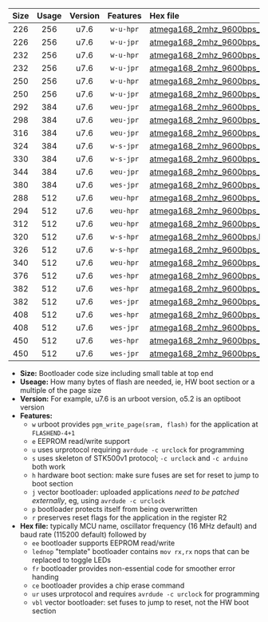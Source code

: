 |Size|Usage|Version|Features|Hex file|
|:-:|:-:|:-:|:-:|:--|
|226|256|u7.6|`w-u-hpr`|[atmega168_2mhz_9600bps_ur.hex](https://raw.githubusercontent.com/stefanrueger/urboot/main/atmega168_2mhz_9600bps_ur.hex)|
|226|256|u7.6|`w-u-jpr`|[atmega168_2mhz_9600bps_ur_vbl.hex](https://raw.githubusercontent.com/stefanrueger/urboot/main/atmega168_2mhz_9600bps_ur_vbl.hex)|
|232|256|u7.6|`w-u-hpr`|[atmega168_2mhz_9600bps_lednop_ur.hex](https://raw.githubusercontent.com/stefanrueger/urboot/main/atmega168_2mhz_9600bps_lednop_ur.hex)|
|232|256|u7.6|`w-u-jpr`|[atmega168_2mhz_9600bps_lednop_ur_vbl.hex](https://raw.githubusercontent.com/stefanrueger/urboot/main/atmega168_2mhz_9600bps_lednop_ur_vbl.hex)|
|250|256|u7.6|`w-u-hpr`|[atmega168_2mhz_9600bps_lednop_fr_ur.hex](https://raw.githubusercontent.com/stefanrueger/urboot/main/atmega168_2mhz_9600bps_lednop_fr_ur.hex)|
|250|256|u7.6|`w-u-jpr`|[atmega168_2mhz_9600bps_lednop_fr_ur_vbl.hex](https://raw.githubusercontent.com/stefanrueger/urboot/main/atmega168_2mhz_9600bps_lednop_fr_ur_vbl.hex)|
|292|384|u7.6|`weu-jpr`|[atmega168_2mhz_9600bps_ee_ur_vbl.hex](https://raw.githubusercontent.com/stefanrueger/urboot/main/atmega168_2mhz_9600bps_ee_ur_vbl.hex)|
|298|384|u7.6|`weu-jpr`|[atmega168_2mhz_9600bps_ee_lednop_ur_vbl.hex](https://raw.githubusercontent.com/stefanrueger/urboot/main/atmega168_2mhz_9600bps_ee_lednop_ur_vbl.hex)|
|316|384|u7.6|`weu-jpr`|[atmega168_2mhz_9600bps_ee_lednop_fr_ur_vbl.hex](https://raw.githubusercontent.com/stefanrueger/urboot/main/atmega168_2mhz_9600bps_ee_lednop_fr_ur_vbl.hex)|
|324|384|u7.6|`w-s-jpr`|[atmega168_2mhz_9600bps_vbl.hex](https://raw.githubusercontent.com/stefanrueger/urboot/main/atmega168_2mhz_9600bps_vbl.hex)|
|330|384|u7.6|`w-s-jpr`|[atmega168_2mhz_9600bps_lednop_vbl.hex](https://raw.githubusercontent.com/stefanrueger/urboot/main/atmega168_2mhz_9600bps_lednop_vbl.hex)|
|344|384|u7.6|`weu-jpr`|[atmega168_2mhz_9600bps_ee_lednop_fr_ce_ur_vbl.hex](https://raw.githubusercontent.com/stefanrueger/urboot/main/atmega168_2mhz_9600bps_ee_lednop_fr_ce_ur_vbl.hex)|
|380|384|u7.6|`wes-jpr`|[atmega168_2mhz_9600bps_ee_vbl.hex](https://raw.githubusercontent.com/stefanrueger/urboot/main/atmega168_2mhz_9600bps_ee_vbl.hex)|
|288|512|u7.6|`weu-hpr`|[atmega168_2mhz_9600bps_ee_ur.hex](https://raw.githubusercontent.com/stefanrueger/urboot/main/atmega168_2mhz_9600bps_ee_ur.hex)|
|294|512|u7.6|`weu-hpr`|[atmega168_2mhz_9600bps_ee_lednop_ur.hex](https://raw.githubusercontent.com/stefanrueger/urboot/main/atmega168_2mhz_9600bps_ee_lednop_ur.hex)|
|312|512|u7.6|`weu-hpr`|[atmega168_2mhz_9600bps_ee_lednop_fr_ur.hex](https://raw.githubusercontent.com/stefanrueger/urboot/main/atmega168_2mhz_9600bps_ee_lednop_fr_ur.hex)|
|320|512|u7.6|`w-s-hpr`|[atmega168_2mhz_9600bps.hex](https://raw.githubusercontent.com/stefanrueger/urboot/main/atmega168_2mhz_9600bps.hex)|
|326|512|u7.6|`w-s-hpr`|[atmega168_2mhz_9600bps_lednop.hex](https://raw.githubusercontent.com/stefanrueger/urboot/main/atmega168_2mhz_9600bps_lednop.hex)|
|340|512|u7.6|`weu-hpr`|[atmega168_2mhz_9600bps_ee_lednop_fr_ce_ur.hex](https://raw.githubusercontent.com/stefanrueger/urboot/main/atmega168_2mhz_9600bps_ee_lednop_fr_ce_ur.hex)|
|376|512|u7.6|`wes-hpr`|[atmega168_2mhz_9600bps_ee.hex](https://raw.githubusercontent.com/stefanrueger/urboot/main/atmega168_2mhz_9600bps_ee.hex)|
|382|512|u7.6|`wes-hpr`|[atmega168_2mhz_9600bps_ee_lednop.hex](https://raw.githubusercontent.com/stefanrueger/urboot/main/atmega168_2mhz_9600bps_ee_lednop.hex)|
|382|512|u7.6|`wes-jpr`|[atmega168_2mhz_9600bps_ee_lednop_vbl.hex](https://raw.githubusercontent.com/stefanrueger/urboot/main/atmega168_2mhz_9600bps_ee_lednop_vbl.hex)|
|408|512|u7.6|`wes-hpr`|[atmega168_2mhz_9600bps_ee_lednop_fr.hex](https://raw.githubusercontent.com/stefanrueger/urboot/main/atmega168_2mhz_9600bps_ee_lednop_fr.hex)|
|408|512|u7.6|`wes-jpr`|[atmega168_2mhz_9600bps_ee_lednop_fr_vbl.hex](https://raw.githubusercontent.com/stefanrueger/urboot/main/atmega168_2mhz_9600bps_ee_lednop_fr_vbl.hex)|
|450|512|u7.6|`wes-hpr`|[atmega168_2mhz_9600bps_ee_lednop_fr_ce.hex](https://raw.githubusercontent.com/stefanrueger/urboot/main/atmega168_2mhz_9600bps_ee_lednop_fr_ce.hex)|
|450|512|u7.6|`wes-jpr`|[atmega168_2mhz_9600bps_ee_lednop_fr_ce_vbl.hex](https://raw.githubusercontent.com/stefanrueger/urboot/main/atmega168_2mhz_9600bps_ee_lednop_fr_ce_vbl.hex)|

- **Size:** Bootloader code size including small table at top end
- **Useage:** How many bytes of flash are needed, ie, HW boot section or a multiple of the page size
- **Version:** For example, u7.6 is an urboot version, o5.2 is an optiboot version
- **Features:**
  + `w` urboot provides `pgm_write_page(sram, flash)` for the application at `FLASHEND-4+1`
  + `e` EEPROM read/write support
  + `u` uses urprotocol requiring `avrdude -c urclock` for programming
  + `s` uses skeleton of STK500v1 protocol; `-c urclock` and `-c arduino` both work
  + `h` hardware boot section: make sure fuses are set for reset to jump to boot section
  + `j` vector bootloader: uploaded applications *need to be patched externally*, eg, using `avrdude -c urclock`
  + `p` bootloader protects itself from being overwritten
  + `r` preserves reset flags for the application in the register R2
- **Hex file:** typically MCU name, oscillator frequency (16 MHz default) and baud rate (115200 default) followed by
  + `ee` bootloader supports EEPROM read/write
  + `lednop` "template" bootloader contains `mov rx,rx` nops that can be replaced to toggle LEDs
  + `fr` bootloader provides non-essential code for smoother error handing
  + `ce` bootloader provides a chip erase command
  + `ur` uses urprotocol and requires `avrdude -c urclock` for programming
  + `vbl` vector bootloader: set fuses to jump to reset, not the HW boot section
